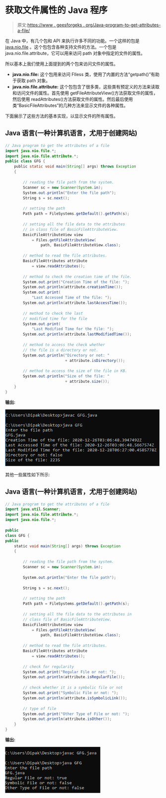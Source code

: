 # 获取文件属性的 Java 程序

> 原文:[https://www . geesforgeks . org/Java-program-to-get-attributes-a-file/](https://www.geeksforgeeks.org/java-program-to-get-the-attributes-of-a-file/)

在 Java 中，有几个包和 API 来执行许多不同的功能。一个这样的包是 [java.nio.file](https://www.geeksforgeeks.org/file-class-in-java/) 。这个包包含各种支持文件的方法。一个包是 java.nio.file.attribute，它可以用来访问 path 对象中指定的文件的属性。

所以基本上我们使用上面提到的两个包来访问文件的属性。

*   **java.nio.file:** 这个包用来访问 FIless 类，使用了内置的方法“getpath()”有助于获取 path 对象。
*   **java.nio.file.attribute:** 这个包包含了很多类，这些类有预定义的方法来读取和访问文件的属性。首先使用 getFileAttributeView()方法获取文件的属性，然后使用 readAttributes()方法获取文件的属性。然后最后使用类“BasicFileAttributes”的几种方法来显示文件的各种属性。

下面展示了这些方法的基本实现，以显示文件的所有属性。

## Java 语言(一种计算机语言，尤用于创建网站)

```java
// Java program to get the attributes of a file
import java.nio.file.*;
import java.nio.file.attribute.*;
public class GFG {
    public static void main(String[] args) throws Exception
    {

        // reading the file path from the system.
        Scanner sc = new Scanner(System.in);
        System.out.println("Enter the file path");
        String s = sc.next();

        // setting the path
        Path path = FileSystems.getDefault().getPath(s);

        // setting all the file data to the attributes
        // in class file of BasicFileAttributeView.
        BasicFileAttributeView view
            = Files.getFileAttributeView(
                path, BasicFileAttributeView.class);

        // method to read the file attributes.
        BasicFileAttributes attribute
            = view.readAttributes();

        // method to check the creation time of the file.
        System.out.print("Creation Time of the file: ");
        System.out.println(attribute.creationTime());
        System.out.print(
            "Last Accessed Time of the file: ");
        System.out.println(attribute.lastAccessTime());

        // method to check the last
        // modified time for the file
        System.out.print(
            "Last Modified Time for the file: ");
        System.out.println(attribute.lastModifiedTime());

        // method to access the check whether
        // the file is a directory or not.
        System.out.println("Directory or not: "
                           + attribute.isDirectory());

        // method to access the size of the file in KB.
        System.out.println("Size of the file: "
                           + attribute.size());
    }
}
```

**输出:**

![](img/59550b6b3894e555be5915bdc68e96f2.png)

其他一些属性如下所示:

## Java 语言(一种计算机语言，尤用于创建网站)

```java
// Java program to get the attributes of a file
import java.util.Scanner;
import java.nio.file.attribute.*;
import java.nio.file.*;

public
class GFG {
public
    static void main(String[] args) throws Exception
    {

        // reading the file path from the system.
        Scanner sc = new Scanner(System.in);

        System.out.println("Enter the file path");

        String s = sc.next();

        // setting the path
        Path path = FileSystems.getDefault().getPath(s);

        // setting all the file data to the attributes in
        // class file of BasicFileAttributeView.
        BasicFileAttributeView view
            = Files.getFileAttributeView(
                path, BasicFileAttributeView.class);

        // method to read the file attributes.
        BasicFileAttributes attribute
            = view.readAttributes();

        // check for regularity
        System.out.print("Regular File or not: ");
        System.out.println(attribute.isRegularFile());

        // check whether it is a symbolic file or not
        System.out.print("Symbolic File or not: ");
        System.out.println(attribute.isSymbolicLink());

        // type of file
        System.out.print("Other Type of File or not: ");
        System.out.println(attribute.isOther());
    }
}
```

**输出:**

![](img/0a1be9ddde0fd41256f341d96907e3dc.png)